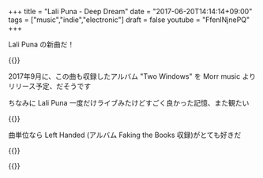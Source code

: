 +++
title = "Lali Puna - Deep Dream"
date = "2017-06-20T14:14:14+09:00"
tags = ["music","indie","electronic"]
draft = false
youtube = "FfenlNjnePQ"
+++

Lali Puna の新曲だ！

{{<youtube FfenlNjnePQ>}}

2017年9月に、この曲も収録したアルバム "Two Windows" を Morr music よりリリース予定、だそうです


ちなみに Lali Puna 一度だけライブみたけどすごく良かった記憶、また観たい

{{<youtube qVHJtyr5WN4>}}

曲単位なら Left Handed (アルバム Faking the Books 収録)がとても好きだ

{{<youtube TrY6FK4iAd0>}}

{{<amazon B0001BPRDI>}}
